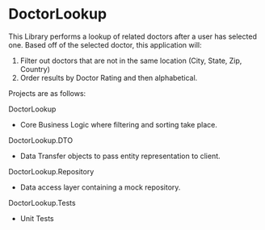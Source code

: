 # DoctorLookup
This Library performs a lookup of related doctors after a user has selected one.
Based off of the selected doctor, this application will:

1. Filter out doctors that are not in the same location (City, State, Zip, Country)
2. Order results by Doctor Rating and then alphabetical.

Projects are as follows:

DoctorLookup
  - Core Business Logic where filtering and sorting take place.
  
DoctorLookup.DTO
  - Data Transfer objects to pass entity representation to client.
  
DoctorLookup.Repository
  - Data access layer containing a mock repository.
  
DoctorLookup.Tests
  - Unit Tests
